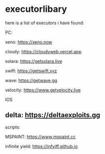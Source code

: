 # executorlibary
here is a list of executors i have found:


PC:



xeno:
https://xeno.now



cloudy:
https://cloudyweb.vercel.app



solara:
https://getsolara.live



swift:
https://getswift.xyz



wave:
https://getwave.gg



velocity:
https://www.getvelocity.live





IOS

delta:
https://deltaexploits.gg
---------------------------------------------------------
scripts:


MSPAINT: 
https://www.mspaint.cc


infinite yield:
https://infyiff.github.io


